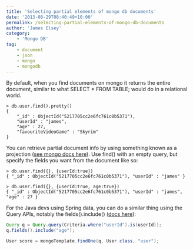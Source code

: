 ```yaml
---
title: 'Selecting partial elements of mongo db documents'
date: '2013-08-29T08:40:49+10:00'
permalink: /selecting-partial-elements-of-mongo-db-documents
author: 'James Elsey'
category:
    - 'Mongo DB'
tag:
    - document
    - json
    - mongo
    - mongodb
---
```

By default, when you find documents on mongo it returns the entire document, similar to what SELECT * FROM TABLE; would do in a relational world.

```
> db.user.find().pretty()
{
	"_id" : ObjectId("5217705cc2e6fc761c0b5371"),
	"userId" : "james",
	"age" : 27,
	"favouriteVideoGame" : "Skyrim"
}
```

You can retrieve partial document info by using something known as a projection ([see mongo docs here](http://docs.mongodb.org/manual/reference/method/db.collection.find/)). Use find() with an empty query, but specify the fields you want from the document like so:

```
> db.user.find({}, {userId:true})
{ "_id" : ObjectId("5217705cc2e6fc761c0b5371"), "userId" : "james" }

> db.user.find({}, {userId:true, age:true})
{ "_id" : ObjectId("5217705cc2e6fc761c0b5371"), "userId" : "james", "age" : 27 }
```

For the Java devs using Spring data, you can do a similar thing using the Query APIs, notably the fields().include() ([docs here](http://static.springsource.org/spring-data/mongodb/docs/current/api/)):

```java
Query q = Query.query(Criteria.where("userId").is(userId));
q.fields().include("age");

User score = mongoTemplate.findOne(q, User.class, "user");
```